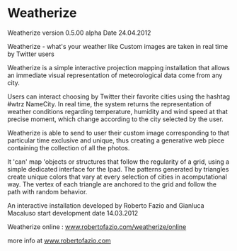 Weatherize
==========


 Weatherize version 0.5.00 alpha 
 Date 24.04.2012

 Weatherize - what's your weather like
 Custom images are taken in real time by Twitter users

 Weatherize is a simple interactive projection mapping installation that allows 
 an immediate visual representation of meteorological data come from any city. 
 
 Users can interact choosing by Twitter their favorite cities using the hashtag #wtrz NameCity. 
 In real time, the system returns the representation of weather conditions regarding temperature, 
 humidity and wind speed at that precise moment, which change according to the city selected by the user. 
 
 Weatherize is able to send to user their custom image corresponding to that particular time exclusive and unique, 
 thus creating a generative web piece containing the collection of all the photos. 
 
 It 'can' map 'objects or structures that follow the regularity of a grid, using a simple dedicated interface for the Ipad. 
 The patterns generated by triangles create unique colors that vary at every selection of cities in acomputational way. 
 The vertex of each triangle are anchored to the grid and follow the path with random behavior.

 An interactive installation developed by Roberto Fazio and Gianluca Macaluso
 start development date 14.03.2012 

 Weatherize online : www.robertofazio.com/weatherize/online
 
 more info at www.robertofazio.com